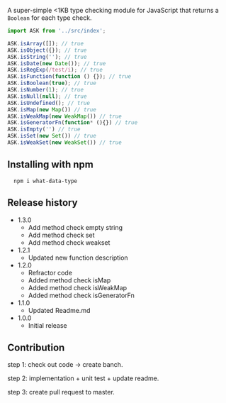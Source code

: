 
A super-simple &lt;1KB type checking module for JavaScript that returns a `Boolean` for each type check.

```js
import ASK from '../src/index';

ASK.isArray([]); // true
ASK.isObject({}); // true
ASK.isString(''); // true
ASK.isDate(new Date()); // true
ASK.isRegExp(/test/i); // true
ASK.isFunction(function () {}); // true
ASK.isBoolean(true); // true
ASK.isNumber(1); // true
ASK.isNull(null); // true
ASK.isUndefined(); // true
ASK.isMap(new Map()) // true
ASK.isWeakMap(new WeakMap()) // true
ASK.isGeneratorFn(function* (){}) // true
ASK.isEmpty('') // true
ASK.isSet(new Set()) // true
ASK.isWeakSet(new WeakSet()) // true
```

## Installing with npm

```
  npm i what-data-type
```

## Release history
- 1.3.0
  - Add method check empty string
  - Add method check set
  - Add method check weakset
- 1.2.1
  - Updated new function description
- 1.2.0
  - Refractor code
  - Added method check isMap
  - Added method check isWeakMap
  - Added method check isGeneratorFn
- 1.1.0
  - Updated Readme.md
- 1.0.0
  - Initial release

## Contribution

step 1: check out code -> create banch.

step 2: implementation + unit test + update readme.

step 3: create pull request to master.
